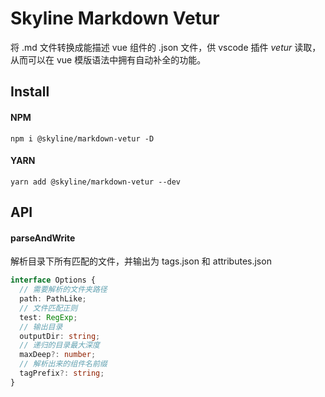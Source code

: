 # Skyline Markdown Vetur

将 .md 文件转换成能描述 vue 组件的 .json 文件，供 vscode 插件 *vetur* 读取，从而可以在 vue 模版语法中拥有自动补全的功能。

## Install

#### NPM

```shell
npm i @skyline/markdown-vetur -D
```

#### YARN

```shell
yarn add @skyline/markdown-vetur --dev
```

## API

#### parseAndWrite

解析目录下所有匹配的文件，并输出为 tags.json 和 attributes.json

```ts
interface Options {
  // 需要解析的文件夹路径
  path: PathLike;
  // 文件匹配正则
  test: RegExp;
  // 输出目录
  outputDir: string;
  // 递归的目录最大深度
  maxDeep?: number;
  // 解析出来的组件名前缀
  tagPrefix?: string;
}
```
